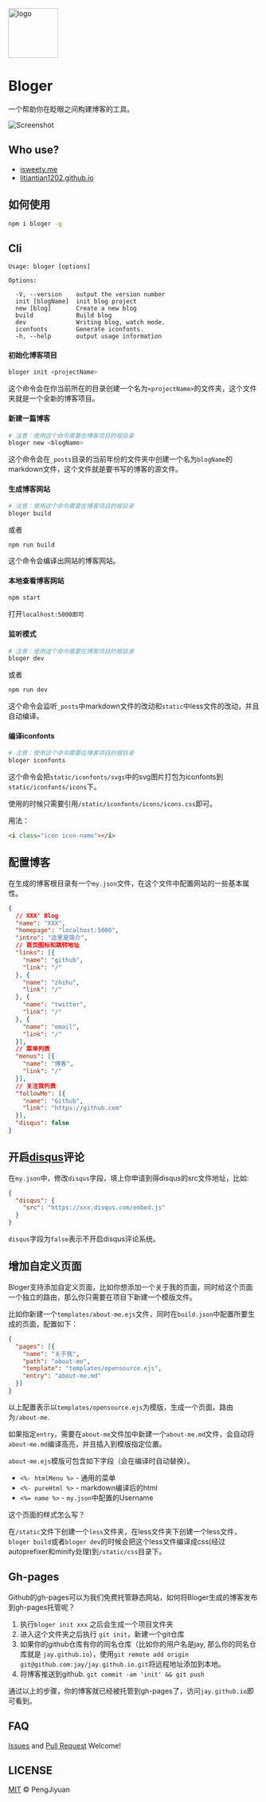 ﻿<img width=100 src="./.github/logo.png" alt="logo" />

# Bloger

一个帮助你在眨眼之间构建博客的工具。

![Screenshot](./.github/screenshot.png)

## Who use?

* [isweety.me](http://isweety.me)
* [litiantian1202.github.io](http://litiantian1202.github.io)

## 如何使用

```bash
npm i bloger -g
```

## Cli

```
Usage: bloger [options]

Options:

  -V, --version    output the version number
  init [blogName]  init blog project
  new [blog]       Create a new blog
  build            Build blog
  dev              Writing blog, watch mode.
  iconfonts        Generate iconfonts.
  -h, --help       output usage information
```

#### 初始化博客项目

```bash
bloger init <projectName>
```

这个命令会在你当前所在的目录创建一个名为`<projectName>`的文件夹，这个文件夹就是一个全新的博客项目。

#### 新建一篇博客

```bash
# 注意：使用这个命令需要在博客项目的根目录
bloger new <blogName>
```

这个命令会在`_posts`目录的当前年份的文件夹中创建一个名为`blogName`的markdown文件，这个文件就是要书写的博客的源文件。

#### 生成博客网站

```bash
# 注意：使用这个命令需要在博客项目的根目录
bloger build
```

或者
```
npm run build
```

这个命令会编译出网站的博客网站。

#### 本地查看博客网站

```bash
npm start
```

打开`localhost:5000即可`

#### 监听模式

```bash
# 注意：使用这个命令需要在博客项目的根目录
bloger dev
```

或者

```bash
npm run dev
```

这个命令会监听`_posts`中markdown文件的改动和`static`中less文件的改动，并且自动编译。

#### 编译iconfonts

```bash
# 注意：使用这个命令需要在博客项目的根目录
bloger iconfonts
```

这个命令会把`static/iconfonts/svgs`中的svg图片打包为iconfonts到`static/iconfonts/icons`下。

使用的时候只需要引用`/static/iconfonts/icons/icons.css`即可。

用法：

```html
<i class="icon icon-name"></i>
```

## 配置博客

在生成的博客根目录有一个`my.json`文件，在这个文件中配置网站的一些基本属性。

```json
{
  // XXX' Blog
  "name": "XXX",
  "homepage": "localhost:5000",
  "intro": "这里是简介",
  // 首页图标和跳转地址
  "links": [{
    "name": "github",
    "link": "/"
  }, {
    "name": "zhihu",
    "link": "/"
  }, {
    "name": "twitter",
    "link": "/"
  }, {
    "name": "email",
    "link": "/"
  }],
  // 菜单列表
  "menus": [{
    "name": "博客",
    "link": "/"
  }],
  // 关注我列表
  "followMe": [{
    "name": "Github",
    "link": "https://github.com"
  }],
  "disqus": false
}
```

## 开启[disqus](https://disqus.com/)评论

在`my.json`中，修改`disqus`字段，填上你申请到得disqus的src文件地址，比如:

```json
{
  "disqus": {
    "src": "https://xxx.disqus.com/embed.js"
  }
}
```

`disqus`字段为`false`表示不开启disqus评论系统。

## 增加自定义页面

Bloger支持添加自定义页面，比如你想添加一个关于我的页面，同时给这个页面一个独立的路由，那么你只需要在项目下新建一个模版文件。

比如你新建一个`templates/about-me.ejs`文件，同时在`build.json`中配置所要生成的页面，配置如下：

```json
{
  "pages": [{
    "name": "关于我",
    "path": "about-me",
    "template": "templates/opensource.ejs",
    "entry": "about-me.md"
  }]
}
```

以上配置表示以`templates/opensource.ejs`为模版，生成一个页面，路由为`/about-me`.

如果指定`entry`，需要在`about-me`文件加中新建一个`about-me.md`文件，会自动将`about-me.md`编译高亮，并且插入到模版指定位置。

`about-me.ejs`模版可包含如下字段（会在编译时自动替换）。

* `<%- htmlMenu %>` - 通用的菜单
* `<%- pureHtml %>` - markdown编译后的html
* `<%= name %>` - `my.json`中配置的Username

这个页面的样式怎么写？

在`/static`文件下创建一个`less`文件夹，在less文件夹下创建一个less文件，`bloger build`或者`bloger dev`的时候会把这个less文件编译成css(经过autoprefixer和minify处理)到`/static/css`目录下。

## Gh-pages

Github的gh-pages可以为我们免费托管静态网站，如何将Bloger生成的博客发布到gh-pages托管呢？

1. 执行`bloger init xxx` 之后会生成一个项目文件夹
2. 进入这个文件夹之后执行 `git init`，新建一个git仓库
3. 如果你的github仓库有你的同名仓库（比如你的用户名是jay, 那么你的同名仓库就是 `jay.github.io`），使用`git remote add origin git@github.com:jay/jay.github.io.git`将远程地址添加到本地。
4. 将博客推送到github. `git commit -am 'init' && git push`

通过以上的步骤，你的博客就已经被托管到gh-pages了，访问`jay.github.io`即可看到。

## FAQ

[Issues](https://github.com/PengJiyuan/bloger/issues) and [Pull Request](https://github.com/PengJiyuan/bloger/pulls) Welcome!

## LICENSE

[MIT](./LICENSE) © PengJiyuan
